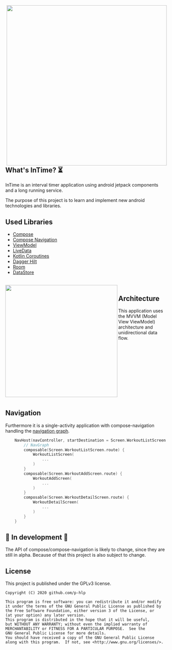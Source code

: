 <img src="https://github.com/p-hlp/InTimeAndroid/blob/master/screenshots/preview.gif" align="right" height="500">

## What's InTime? :hourglass_flowing_sand:

InTime is an interval timer application using android jetpack components and a long running service.

The purpose of this project is to learn and implement new android technologies and libraries.

## Used Libraries
 - [Compose](https://developer.android.com/jetpack/compose) 
 - [Compose Navigation](https://developer.android.com/jetpack/compose/navigation)
 - [ViewModel](https://developer.android.com/topic/libraries/architecture/viewmodel) 
 - [LiveData](https://developer.android.com/topic/libraries/architecture/livedata)  
 - [Kotlin Coroutines](https://github.com/Kotlin/kotlinx.coroutines) 
 - [Dagger Hilt](https://dagger.dev/hilt/) 
 - [Room](https://developer.android.com/topic/libraries/architecture/room) 
 - [DataStore](https://developer.android.com/topic/libraries/architecture/datastore)

<br/>

<img src="https://github.com/p-hlp/InTimeAndroid/blob/master/screenshots/mvvm.png" align="left" width="350">

## Architecture
This application uses the MVVM (Model View ViewModel) architecture and unidirectional data flow.

<br/>
<br/>
<br/>
<br/>
<br/>
<br/>
<br/>
<br/>
<br/>
<br/>

## Navigation
Furthermore it is a single-activity application with compose-navigation handling the 
[navigation graph](https://github.com/p-hlp/InTimeAndroid/blob/master/app/src/main/java/com/example/intimesimple/ui/composables/navigation/Navigation.kt).
```kt
    NavHost(navController, startDestination = Screen.WorkoutListScreen.route) {
        // NavGraph
        composable(Screen.WorkoutListScreen.route) {
            WorkoutListScreen(
                ...
            )
        }
        composable(Screen.WorkoutAddScreen.route) {
            WorkoutAddScreen(
                ...
            )
        }
        composable(Screen.WorkoutDetailScreen.route) {
            WorkoutDetailScreen(
                ...
            )
        }
    }
```

## :construction: In development :construction:
The API of compose/compose-navigation is likely to change, since they are still 
in alpha. Because of that this project is also subject to change.

## License
This project is published under the GPLv3 license. 
```
Copyright (C) 2020 github.com/p-hlp

This program is free software: you can redistribute it and/or modify
it under the terms of the GNU General Public License as published by
the Free Software Foundation, either version 3 of the License, or
(at your option) any later version.
This program is distributed in the hope that it will be useful,
but WITHOUT ANY WARRANTY; without even the implied warranty of
MERCHANTABILITY or FITNESS FOR A PARTICULAR PURPOSE.  See the
GNU General Public License for more details.
You should have received a copy of the GNU General Public License
along with this program.  If not, see <http://www.gnu.org/licenses/>.
```
